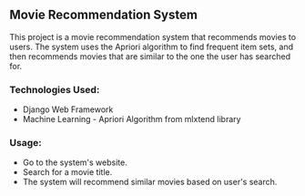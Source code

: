 ## Movie Recommendation System

This project is a movie recommendation system that recommends movies to users. The system uses the Apriori algorithm to find frequent item sets, and then recommends movies that are similar to the one the user has searched for.

### Technologies Used:

* Django Web Framework
* Machine Learning - Apriori Algorithm from mlxtend library

### Usage:

* Go to the system's website.
* Search for a movie title.
* The system will recommend similar movies based on user's search.
